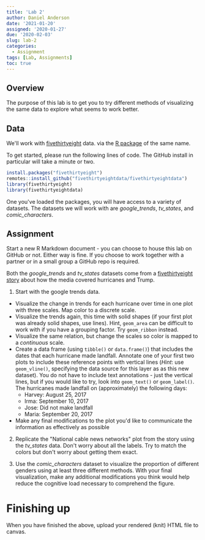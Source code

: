```yaml
---
title: 'Lab 2'
author: Daniel Anderson
date: '2021-01-20'
assigned: '2020-01-27'
due: '2020-02-03'
slug: lab-2
categories:
  - Assignment
tags: [Lab, Assignments]
toc: true
---
```





## Overview
The purpose of this lab is to get you to try different methods of visualizing the same data to explore what seems to work better.

## Data
We'll work with  [fivethirtyeight](https://fivethirtyeight.com) data. via the [R package](https://github.com/rudeboybert/fivethirtyeight) of the same name.

To get started, please run the following lines of code. The GitHub install in particular will take a minute or two.


```r
install.packages("fivethirtyeight")
remotes::install_github("fivethirtyeightdata/fivethirtyeightdata")
library(fivethirtyeight)
library(fivethirtyeightdata)
```

One you've loaded the packages, you will have access to a variety of datasets. The datasets we will work with are *google_trends*, *tv_states*, and *comic_characters*.

## Assignment
Start a new R Markdown document - you can choose to house this lab on 
   GitHub or not. Either way is fine. If you choose to work together with a partner or in a small group a GitHub repo is required.

Both the *google_trends* and *tv_states* datasets come from a [fivethirtyeight story](https://fivethirtyeight.com/features/the-media-really-started-paying-attention-to-puerto-rico-when-trump-did/) about how the media covered hurricanes and Trump.

1. Start with the google trends data. 
  + Visualize the change in trends for each hurricane over time in one plot with three scales. Map color to a discrete scale.
  + Visualize the trends again, this time with solid shapes (if your first plot was already solid shapes, use lines). Hint, `geom_area` can be difficult to work with if you have a grouping factor. Try `geom_ribbon` instead.
  + Visualize the same relation, but change the scales so color is mapped to a *continuous* scale.
  + Create a data frame (using `tibble()` or `data.frame()`) that includes the dates that each hurricane made landfall. Annotate one of your first two plots to include these reference points with vertical lines (*Hint*: use `geom_vline()`, specifying the data source for this layer as as this new dataset). You do not have to include text annotations - just the vertical lines, but if you would like to try, look into `geom_text()` or `geom_label()`. The hurricanes made landfall on (approximately) the following days:
    - Harvey: August 25, 2017
    - Irma: September 10, 2017
    - Jose: Did not make landfall
    - Maria: September 20, 2017
  + Make any final modifications to the plot you'd like to communicate the information as effectively as possible

2. Replicate the "National cable news networks" plot from the story using the *tv_states* data. Don't worry about all the labels. Try to match the colors but don't worry about getting them exact.

3. Use the *comic_characters* dataset to visualize the proportion of different genders using at least three different methods. With your final visualization, make any additional modifications you think would help reduce the cognitive load necessary to comprehend the figure.




# Finishing up
When you have finished the above, upload your rendered (knit) HTML file to canvas.
